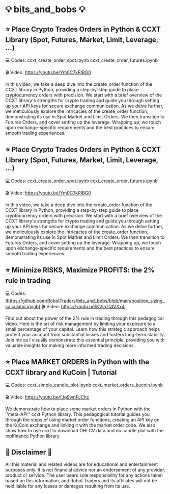 # 💡 bits_and_bobs 💡

⭐ Place Crypto Trades Orders in Python & CCXT Library (Spot, Futures, Market, Limit, Leverage, ...)
-------------
💻 Codes:
ccxt_create_order_spot.ipynb
ccxt_create_order_futures.ipynb

🎬 Video: https://youtu.be/Ym0C7kRIBG0

In this video, we take a deep dive into the create_order function of the CCXT library in Python, providing a step-by-step guide to place cryptocurrency orders with precision. We start with a brief overview of the CCXT library's strengths for crypto trading and guide you through setting up your API keys for secure exchange communication. As we delve further, we meticulously explore the intricacies of the create_order function, demonstrating its use in Spot Market and Limit Orders. We then transition to Futures Orders, and cover setting up the leverage. Wrapping up, we touch upon exchange-specific requirements and the best practices to ensure smooth trading experiences. 


⭐ Place Crypto Trades Orders in Python & CCXT Library (Spot, Futures, Market, Limit, Leverage, ...)
-------------
💻 Codes:
ccxt_create_order_spot.ipynb
ccxt_create_order_futures.ipynb

🎬 Video: https://youtu.be/Ym0C7kRIBG0

In this video, we take a deep dive into the create_order function of the CCXT library in Python, providing a step-by-step guide to place cryptocurrency orders with precision. We start with a brief overview of the CCXT library's strengths for crypto trading and guide you through setting up your API keys for secure exchange communication. As we delve further, we meticulously explore the intricacies of the create_order function, demonstrating its use in Spot Market and Limit Orders. We then transition to Futures Orders, and cover setting up the leverage. Wrapping up, we touch upon exchange-specific requirements and the best practices to ensure smooth trading experiences. 


⭐ Minimize RISKS, Maximize PROFITS: the 2% rule in trading
-------------
💻 Codes: [https://github.com/RobotTraders/bits_and_bobs/blob/main/position_sizing_calculator.ipynb]
🎬 Video: https://youtu.be/KVIaTQtVXx4

Find out about the power of the 2% rule in trading through this pedagogical video. Here is the art of risk management by limiting your exposure to a small percentage of your capital. Learn how this strategic approach helps protect your account from substantial losses and fosters long-term stability. Join me as I visually demonstrate this essential principle, providing you with valuable insights for making more informed trading decisions. 


⭐ Place MARKET ORDERS in Python with the CCXT library and KuCoin | Tutorial
-------------
💻 Codes:
ccxt_simple_candle_plot.ipynb
ccxt_market_orders_kucoin.ipynb

🎬 Video: https://youtu.be/fJq9wnPJChc

We demonstrate how to place some market orders in Python with the ''meta-API'' ccxt Python library. This pedagogical tutorial guides you through the steps of using market order functions, creating an API key on the KuCoin exchange and linking it with the market order code. We also show how to use ccxt to download OHLCV data and do candle plot with the mplfinance Python library.


📃 Disclaimer 📃
-------------
All this material and related videos are for educational and entertainment purposes only. It is not financial advice nor an endorsement of any provider, product or service. The user bears sole responsibility for any actions taken based on this information, and Robot Traders and its affiliates will not be held liable for any losses or damages resulting from its use. 
